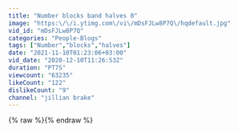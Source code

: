 ```yaml
---
title: "Number blocks band halves 0"
image: "https:\/\/i.ytimg.com\/vi\/mDsFJLw8P7Q\/hqdefault.jpg"
vid_id: "mDsFJLw8P7Q"
categories: "People-Blogs"
tags: ["Number","blocks","halves"]
date: "2021-11-10T01:23:06+03:00"
vid_date: "2020-12-10T11:26:53Z"
duration: "PT7S"
viewcount: "63235"
likeCount: "122"
dislikeCount: "9"
channel: "jillian brake"
---
```

{% raw %}{% endraw %}
